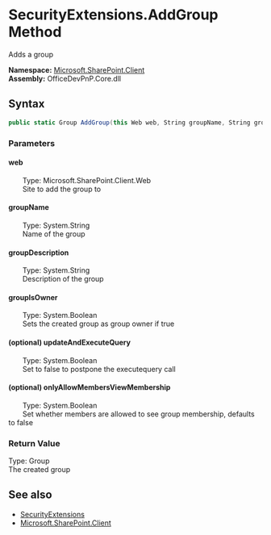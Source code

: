 # SecurityExtensions.AddGroup Method  
 Adds a group   

**Namespace:** [Microsoft.SharePoint.Client](Microsoft.SharePoint.Client.md)  
**Assembly:** OfficeDevPnP.Core.dll  
## Syntax
```C#
public static Group AddGroup(this Web web, String groupName, String groupDescription, Boolean groupIsOwner, Boolean updateAndExecuteQuery = True, Boolean onlyAllowMembersViewMembership = False)
```
### Parameters
#### web  
&emsp;&emsp;Type: Microsoft.SharePoint.Client.Web  
&emsp;&emsp;Site to add the group to  

  

#### groupName  
&emsp;&emsp;Type: System.String  
&emsp;&emsp;Name of the group  

  

#### groupDescription  
&emsp;&emsp;Type: System.String  
&emsp;&emsp;Description of the group  

  

#### groupIsOwner  
&emsp;&emsp;Type: System.Boolean  
&emsp;&emsp;Sets the created group as group owner if true  

  

#### (optional) updateAndExecuteQuery  
&emsp;&emsp;Type: System.Boolean  
&emsp;&emsp;Set to false to postpone the executequery call  

  

#### (optional) onlyAllowMembersViewMembership  
&emsp;&emsp;Type: System.Boolean  
&emsp;&emsp;Set whether members are allowed to see group membership, defaults to false  

  

### Return Value
Type: Group  
The created group  


## See also
- [SecurityExtensions](Microsoft.SharePoint.Client.SecurityExtensions.md) 
- [Microsoft.SharePoint.Client](Microsoft.SharePoint.Client.md) 
